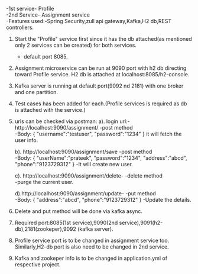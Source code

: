 -1st service- Profile  
-2nd Service- Assignment service  
-Features used:-Spring Security,zull api gateway,Kafka,H2 db,REST controllers.  

1. Start the "Profile" service first since it has the db attached(as mentioned only 2 services can be created) for both services.
    - default port 8085.
2. Assignment microservice can be run at 9090 port with h2 db directing toward Profile service. H2 db is attached at localhost:8085/h2-console.
3. Kafka server is running at default port(9092 nd 2181) with one broker and one partition.
4. Test cases has been added for each.(Profile services is required as db is attached with the service.)
5. urls can be checked via postman:
    a). login url:-http://localhost:9090/assignment/  -post method  
        -Body:
        {
            "username":"testuser",
            "password":"1234"
        }
        it will fetch the user info.
    
    b). http://localhost:9090/assignment/save    -post method  
       -Body:
       {
            "userName":"prateek",
            "password":"1234",
            "address":"abcd",
            "phone":"9123729312"
        }
        -It will create new user.

    c). http://localhost:9090/assignment/delete-   -delete method  
        -purge the current user.

    d).http://localhost:9090/assignment/update-   -put method  
       -Body:
       {
            "address":"abcd",
            "phone":"9123729312"
        }
        -Update the details.

6. Delete and put method will be done via kafka async.
7. Required port:8085(1st service),9090(2nd service),9091(h2-db),2181(zookeper),9092  (kafka server).
8. Profile service port is to be changed in assignment service too. Similarly,H2-db port is also need to be changed in 2nd service.
9. Kafka and zookeper info is to be changed in application.yml of respective project.
  
